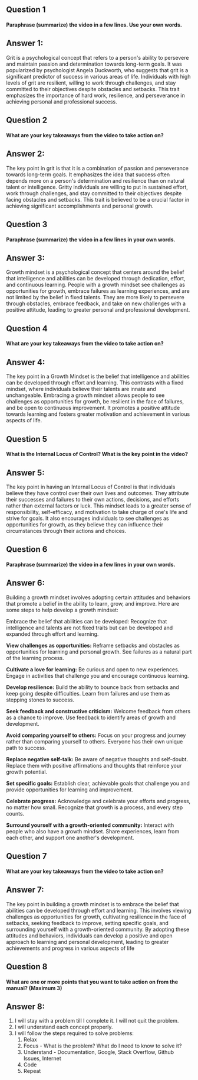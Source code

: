 ## Question 1
#### Paraphrase (summarize) the video in a few lines. Use your own words.
## Answer 1: 
Grit is a psychological concept that refers to a person's ability to persevere and maintain passion and determination towards long-term goals. It was popularized by psychologist Angela Duckworth, who suggests that grit is a significant predictor of success in various areas of life. Individuals with high levels of grit are resilient, willing to work through challenges, and stay committed to their objectives despite obstacles and setbacks. This trait emphasizes the importance of hard work, resilience, and perseverance in achieving personal and professional success.

## Question 2
#### What are your key takeaways from the video to take action on?
## Answer 2:
The key point in grit is that it is a combination of passion and perseverance towards long-term goals. It emphasizes the idea that success often depends more on a person's determination and resilience than on natural talent or intelligence. Gritty individuals are willing to put in sustained effort, work through challenges, and stay committed to their objectives despite facing obstacles and setbacks. This trait is believed to be a crucial factor in achieving significant accomplishments and personal growth.

## Question 3
#### Paraphrase (summarize) the video in a few lines in your own words.

## Answer 3:
Growth mindset is a psychological concept that centers around the belief that intelligence and abilities can be developed through dedication, effort, and continuous learning. People with a growth mindset see challenges as opportunities for growth, embrace failures as learning experiences, and are not limited by the belief in fixed talents. They are more likely to persevere through obstacles, embrace feedback, and take on new challenges with a positive attitude, leading to greater personal and professional development.

## Question 4
#### What are your key takeaways from the video to take action on?
## Answer 4:
The key point in a Growth Mindset is the belief that intelligence and abilities can be developed through effort and learning. This contrasts with a fixed mindset, where individuals believe their talents are innate and unchangeable. Embracing a growth mindset allows people to see challenges as opportunities for growth, be resilient in the face of failures, and be open to continuous improvement. It promotes a positive attitude towards learning and fosters greater motivation and achievement in various aspects of life.

## Question 5
#### What is the Internal Locus of Control? What is the key point in the video?
## Answer 5:

The key point in having an Internal Locus of Control is that individuals believe they have control over their own lives and outcomes. They attribute their successes and failures to their own actions, decisions, and efforts rather than external factors or luck. This mindset leads to a greater sense of responsibility, self-efficacy, and motivation to take charge of one's life and strive for goals. It also encourages individuals to see challenges as opportunities for growth, as they believe they can influence their circumstances through their actions and choices.

## Question 6
#### Paraphrase (summarize) the video in a few lines in your own words.
## Answer 6:

Building a growth mindset involves adopting certain attitudes and behaviors that promote a belief in the ability to learn, grow, and improve. Here are some steps to help develop a growth mindset:

Embrace the belief that abilities can be developed: Recognize that intelligence and talents are not fixed traits but can be developed and expanded through effort and learning.

**View challenges as opportunities:** Reframe setbacks and obstacles as opportunities for learning and personal growth. See failures as a natural part of the learning process.

**Cultivate a love for learning:** Be curious and open to new experiences. Engage in activities that challenge you and encourage continuous learning.

**Develop resilience:** Build the ability to bounce back from setbacks and keep going despite difficulties. Learn from failures and use them as stepping stones to success.

**Seek feedback and constructive criticism:** Welcome feedback from others as a chance to improve. Use feedback to identify areas of growth and development.

**Avoid comparing yourself to others:** Focus on your progress and journey rather than comparing yourself to others. Everyone has their own unique path to success.

**Replace negative self-talk:** Be aware of negative thoughts and self-doubt. Replace them with positive affirmations and thoughts that reinforce your growth potential.

**Set specific goals:** Establish clear, achievable goals that challenge you and provide opportunities for learning and improvement.

**Celebrate progress:** Acknowledge and celebrate your efforts and progress, no matter how small. Recognize that growth is a process, and every step counts.

**Surround yourself with a growth-oriented community:** Interact with people who also have a growth mindset. Share experiences, learn from each other, and support one another's development.


## Question 7
#### What are your key takeaways from the video to take action on?

## Answer 7:
The key point in building a growth mindset is to embrace the belief that abilities can be developed through effort and learning. This involves viewing challenges as opportunities for growth, cultivating resilience in the face of setbacks, seeking feedback to improve, setting specific goals, and surrounding yourself with a growth-oriented community. By adopting these attitudes and behaviors, individuals can develop a positive and open approach to learning and personal development, leading to greater achievements and progress in various aspects of life

## Question 8
#### What are one or more points that you want to take action on from the manual? (Maximum 3)

## Answer 8:
1. I will stay with a problem till I complete it. I will not quit the problem.
2. I will understand each concept properly.
3. I will follow the steps required to solve problems:
   1. Relax
   2. Focus - What is the problem? What do I need to know to solve it?
   3. Understand - Documentation, Google, Stack Overflow, Github Issues, Internet
   4. Code
   5. Repeat

